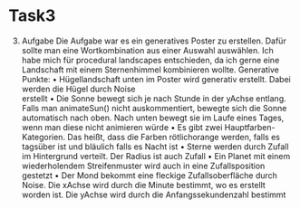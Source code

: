 # Task3
3. Aufgabe
Die Aufgabe war es ein generatives Poster zu erstellen. Dafür sollte man eine Wortkombination aus einer Auswahl auswählen. Ich habe mich für procedural landscapes entschieden, da ich gerne eine Landschaft mit einem Sternenhimmel kombinieren wollte.
Generative Punkte:
• Hügellandschaft unten im Poster wird generativ erstellt. Dabei werden die Hügel durch Noise     
  erstellt
• Die Sonne bewegt sich je nach Stunde in der yAchse entlang. Falls man animateSun() nicht 
  auskommentiert, bewegte sich die Sonne automatisch nach oben. Nach unten bewegt sie
  im Laufe eines Tages, wenn man diese nicht animieren würde
• Es gibt zwei Hauptfarben-Kategorien. Das heißt, dass die Farben rötlichorange werden, falls 
  es tagsüber ist und bläulich falls es Nacht ist
• Sterne werden durch Zufall im Hintergrund verteilt. Der Radius ist auch Zufall
• Ein Planet mit einem wiederholendem Streifenmuster wird auch in eine Zufallsposition gestetzt
• Der Mond bekommt eine fleckige Zufallsoberfläche durch Noise. Die xAchse wird durch die
  Minute bestimmt, wo es erstellt worden ist. Die yAchse wird durch die Anfangssekundenzahl 
  bestimmt
